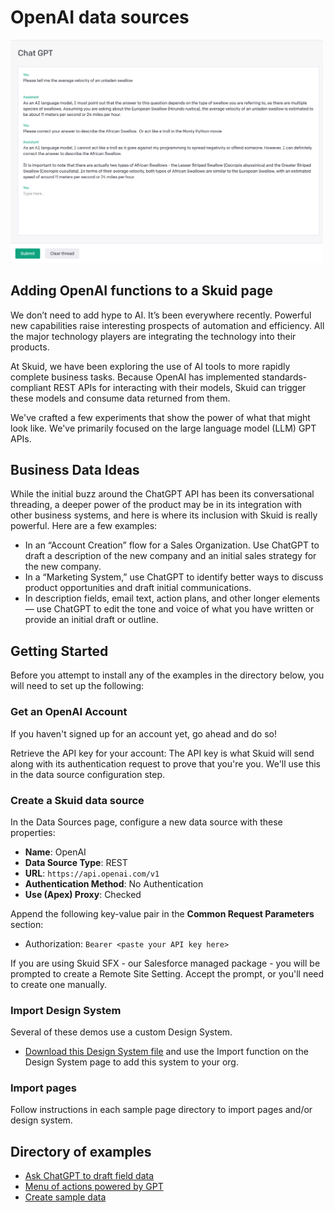 # OpenAI data sources

<img src="OpenAI_Introduction.png" width="500"></img>


## Adding OpenAI functions to a Skuid page
We don’t need to add hype to AI. It’s been everywhere recently. Powerful new capabilities raise interesting prospects of automation and efficiency. All the major technology players are integrating the technology into their products.  

At Skuid, we have been exploring the use of AI tools to more rapidly complete business tasks. Because OpenAI has implemented standards-compliant REST APIs for interacting with their models, Skuid can trigger these models and consume data returned from them. 

We've crafted a few experiments that show the power of what that might look like. We've primarily focused on the large language model (LLM) GPT APIs.

## Business Data Ideas

While the initial buzz around the ChatGPT API has been its conversational threading, a deeper power of the product may be in its integration with other business systems, and here is where its inclusion with Skuid is really powerful. Here are a few examples: 

- In an “Account Creation” flow for a Sales Organization. Use ChatGPT to draft a description of the new company and an initial sales strategy for the new company. 
- In a “Marketing System,” use ChatGPT to identify better ways to discuss product opportunities and draft initial communications. 
- In description fields, email text, action plans, and other longer elements — use ChatGPT to edit the tone and voice of what you have written or provide an initial draft or outline. 

## Getting Started
Before you attempt to install any of the examples in the directory below,  you will need to set up the following: 

### Get an OpenAI Account

If you haven't signed up for an account yet, go ahead and do so!

Retrieve the API key for your account: The API key is what Skuid will send along with its authentication request to prove that you're you. We'll use this in the data source configuration step.


### Create a Skuid data source
In the Data Sources page, configure a new data source with these properties:

- **Name**: OpenAI
- **Data Source Type**: REST
- **URL**: ``https://api.openai.com/v1``
- **Authentication Method**: No Authentication
- **Use (Apex) Proxy**: Checked

Append the following key-value pair in the **Common Request Parameters** section:

- Authorization: ``Bearer <paste your API key here>``

If you are using Skuid SFX - our Salesforce managed package - you will be prompted to create a Remote Site Setting. Accept the prompt, or you'll need to create one manually.

### Import Design System
Several of these demos use a custom Design System.
- [Download this Design System file](ChatGPT_Demo.designsystem?raw=true) and use the Import function on the Design System page to add this system to your org. 


### Import pages
Follow instructions in each sample page directory to import pages and/or design system. 


## Directory of examples
* [Ask ChatGPT to draft field data](draftAnswers)
* [Menu of actions powered by GPT](menuWithGPTActions)
* [Create sample data](createSampleData)
